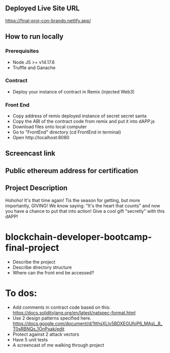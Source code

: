 ## Deployed Live Site URL
https://final-proj-con-brando.netlify.app/

## How to run locally
### Prerequisites
* Node JS >= v14.17.6
* Truffle and Ganache
### Contract
* Deploy your instance of contract in Remix (injected Web3)
### Front End
* Copy address of remix deployed instance of secret secret santa
* Copy the ABI of the contract code from remix and put it into dAPP.js
* Download files onto local computer
* Go to "FrontEnd" directory (cd FrontEnd in terminal)
* Open http://localhost:8080

## Screencast link

## Public ethereum address for certification

## Project Description
Hohoho! It's that time again! Tis the season for getting, but more importantly, GIVING! We know saying: "It's the heart that counts" and now you have a chance to put that into action! Give a cool gift "secretly" with this dAPP!


# blockchain-developer-bootcamp-final-project

* Describe the project
* Describe directory structure
* Where can the front end be accessed?


# To dos:
* Add comments in contract code based on this: https://docs.soliditylang.org/en/latest/natspec-format.html
* Use 2 design patterns specified here. https://docs.google.com/document/d/1tthsXLlv5BDXEGUfoP6_MAsL_8_T0sRBNQs_1OnPxak/edit
* Protect against 2 attack vectors
* Have 5 unit tests
* A screencast of me walking through project
